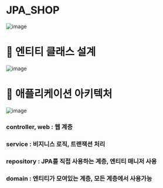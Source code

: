 # JPA_SHOP
![image](https://user-images.githubusercontent.com/112360835/207264694-7b2c4f8d-5dde-4ad4-8a8e-7a79ec72429f.png)
<br>
# 🧩 엔티티 클래스 설계<br>
![image](https://user-images.githubusercontent.com/112360835/207264902-82c98dbf-90f8-49a2-8128-da1cac66f943.png)
<br>
# 🧩 애플리케이션 아키텍처<br>
![image](https://user-images.githubusercontent.com/112360835/207264995-4fdc0ba5-1de1-4f13-86c6-3839debd3101.png)
<br>
### controller, web : 웹 계층 <br>
### service : 비지니스 로직, 트랜잭션 처리 <br>
### repository : JPA를 직접 사용하는 계층, 엔티티 매니저 사용 <br>
### domain : 엔티티가 모여있는 계층, 모든 계층에서 사용가능
